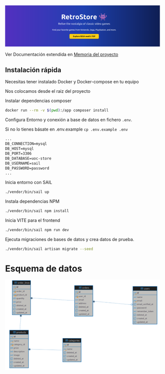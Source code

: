 <p align="center"><img src="./documentation/retrostore.png"  alt="Laravel Logo"></p>

Ver Documentación extendida en <a href="./documentation/Gavilanes_Sanchez_JuanRamon_CE_PRA1.pdf">Memoria del proyecto</a>

## Instalación rápida
Necesitas tener instalado Docker y Docker-compose en tu equipo

Nos colocamos desde el raiz del proyecto

Instalar dependencias composer
```sh
docker run --rm -v $(pwd):/app composer install
```

Configura Entorno y conexión a base de datos en fichero ```.env```. 

Si no lo tienes básate en .env.example ```cp .env.example .env```
```
...
DB_CONNECTION=mysql
DB_HOST=mysql
DB_PORT=3306
DB_DATABASE=uoc-store
DB_USERNAME=sail
DB_PASSWORD=password
...
```

Inicia entorno con SAIL
```sh
./vendor/bin/sail up
```

Instala dependencias NPM
```sh
./vendor/bin/sail npm install
```

Inicia VITE para el frontend
```sh
./vendor/bin/sail npm run dev
```

Ejecuta migraciones de bases de datos y crea datos de prueba.
```sh
./vendor/bin/sail artisan migrate --seed
```

# Esquema de datos


![Esquema DB](/documentation/uoc-store-schema.png)
